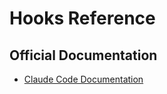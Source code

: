 # Hooks Reference

## Official Documentation
- [Claude Code Documentation](https://docs.claude.com/en/docs/claude-code)